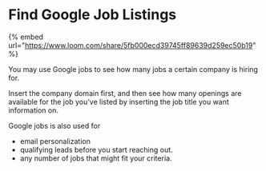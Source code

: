 # Find Google Job Listings

{% embed url="https://www.loom.com/share/5fb000ecd39745ff89639d259ec50b19" %}

You may use Google jobs to see how many jobs a certain company is hiring for.&#x20;

Insert the company domain first, and then see how many openings are available for the job you've listed by inserting the job title you want information on.&#x20;

Google jobs is also used for

* email personalization&#x20;
* qualifying leads before you start reaching out.&#x20;
* any number of jobs that might fit your criteria.

